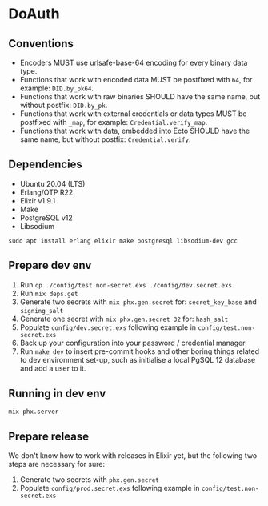 # DoAuth

## Conventions

- Encoders MUST use urlsafe-base-64 encoding for every binary data type.
- Functions that work with encoded data MUST be postfixed with `64`, for example: `DID.by_pk64`.
- Functions that work with raw binaries SHOULD have the same name, but without postfix: `DID.by_pk`.
- Functions that work with external credentials or data types MUST be postfixed with `_map`, for example: `Credential.verify_map`.
- Functions that work with data, embedded into Ecto SHOULD have the same name, but without postfix: `Credential.verify`.

## Dependencies

- Ubuntu 20.04 (LTS)
- Erlang/OTP R22
- Elixir v1.9.1
- Make
- PostgreSQL v12
- Libsodium

`sudo apt install erlang elixir make postgresql libsodium-dev gcc`

## Prepare dev env

1. Run `cp ./config/test.non-secret.exs ./config/dev.secret.exs`
2. Run `mix deps.get`
3. Generate two secrets with `mix phx.gen.secret` for: `secret_key_base` and `signing_salt`
4. Generate one secret with `mix phx.gen.secret 32` for: `hash_salt`
5. Populate `config/dev.secret.exs` following example in `config/test.non-secret.exs`
6. Back up your configuration into your password / credential manager
7. Run `make dev` to insert pre-commit hooks and other boring things related to
   dev environment set-up, such as initialise a local PgSQL 12 database and add
   a user to it.

## Running in dev env

`mix phx.server`

## Prepare release

We don't know how to work with releases in Elixir yet, but the following two
steps are necessary for sure:

1. Generate two secrets with `phx.gen.secret`
2. Populate `config/prod.secret.exs` following example in `config/test.non-secret.exs`
